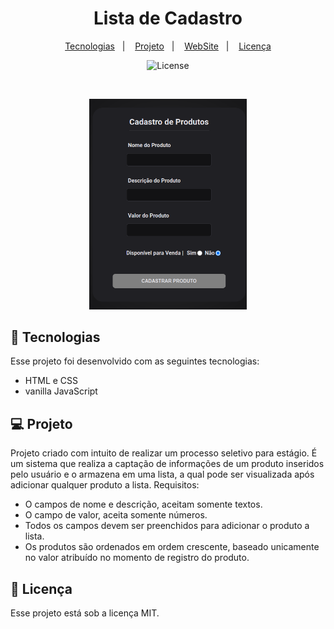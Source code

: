 <h1 align="center"> Lista de Cadastro </h1>

<p align="center">

</p>

<p align="center">
  <a href="#-tecnologias">Tecnologias</a>&nbsp;&nbsp;&nbsp;|&nbsp;&nbsp;&nbsp;
  <a href="#-projeto">Projeto</a>&nbsp;&nbsp;&nbsp;|&nbsp;&nbsp;&nbsp;
  <a href="https://lista-cadastro.vercel.app/">WebSite</a>&nbsp;&nbsp;&nbsp;|&nbsp;&nbsp;&nbsp;
  <a href="#memo-licença">Licença</a>

</p>

<p align="center">
  <img alt="License" src="https://img.shields.io/static/v1?label=license&message=MIT&color=49AA26&labelColor=000000">
</p>

<br>

<p align="center">
  <img alt="lista-de-cadastro" src="./lista-img.png" width="50%">
</p>

## 🚀 Tecnologias

Esse projeto foi desenvolvido com as seguintes tecnologias:

- HTML e CSS
- vanilla JavaScript

## 💻 Projeto
Projeto criado com intuito de realizar um processo seletivo para estágio.
É um sistema que realiza a captação de informações de um produto inseridos pelo usuário e o armazena em uma lista, a qual pode ser visualizada após adicionar qualquer produto a lista.
Requisitos:
- O campos de nome e descrição, aceitam somente textos.
- O campo de valor, aceita somente números.
- Todos os campos devem ser preenchidos para adicionar o produto a lista.
- Os produtos são ordenados em ordem crescente, baseado unicamente no valor atribuído no momento de registro do produto.



## :memo: Licença

Esse projeto está sob a licença MIT.
